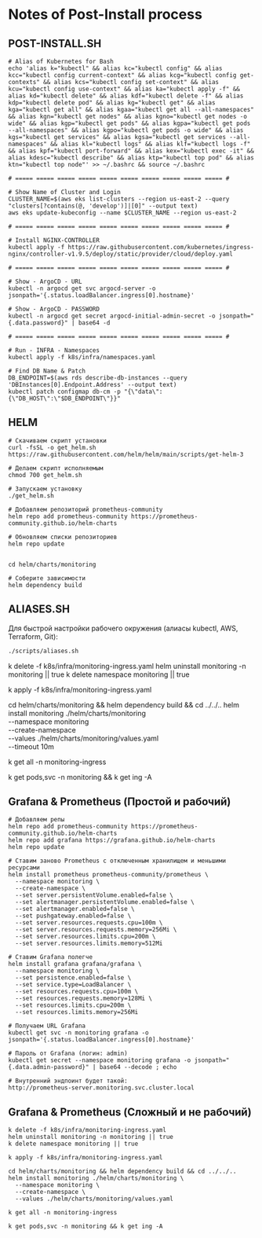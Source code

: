 # Notes of Post-Install process

## POST-INSTALL.SH

```shell
# Alias of Kubernetes for Bash
echo 'alias k="kubectl" && alias kc="kubectl config" && alias kcc="kubectl config current-context" && alias kcg="kubectl config get-contexts" && alias kcs="kubectl config set-context" && alias kcu="kubectl config use-context" && alias ka="kubectl apply -f" && alias kd="kubectl delete" && alias kdf="kubectl delete -f" && alias kdp="kubectl delete pod" && alias kg="kubectl get" && alias kga="kubectl get all" && alias kgaa="kubectl get all --all-namespaces" && alias kgn="kubectl get nodes" && alias kgno="kubectl get nodes -o wide" && alias kgp="kubectl get pods" && alias kgpa="kubectl get pods --all-namespaces" && alias kgpo="kubectl get pods -o wide" && alias kgs="kubectl get services" && alias kgsa="kubectl get services --all-namespaces" && alias kl="kubectl logs" && alias klf="kubectl logs -f" && alias kpf="kubectl port-forward" && alias kex="kubectl exec -it" && alias kdesc="kubectl describe" && alias ktp="kubectl top pod" && alias ktn="kubectl top node"' >> ~/.bashrc && source ~/.bashrc

# ===== ===== ===== ===== ===== ===== ===== ===== ===== ===== #

# Show Name of Cluster and Login
CLUSTER_NAME=$(aws eks list-clusters --region us-east-2 --query "clusters[?contains(@, 'develop')]|[0]" --output text)
aws eks update-kubeconfig --name $CLUSTER_NAME --region us-east-2

# ===== ===== ===== ===== ===== ===== ===== ===== ===== ===== #

# Install NGINX-CONTROLLER
kubectl apply -f https://raw.githubusercontent.com/kubernetes/ingress-nginx/controller-v1.9.5/deploy/static/provider/cloud/deploy.yaml

# ===== ===== ===== ===== ===== ===== ===== ===== ===== ===== #

# Show - ArgoCD - URL
kubectl -n argocd get svc argocd-server -o jsonpath='{.status.loadBalancer.ingress[0].hostname}'

# Show - ArgoCD - PASSWORD
kubectl -n argocd get secret argocd-initial-admin-secret -o jsonpath="{.data.password}" | base64 -d

# ===== ===== ===== ===== ===== ===== ===== ===== ===== ===== #

# Run - INFRA - Namespaces
kubectl apply -f k8s/infra/namespaces.yaml

# Find DB Name & Patch 
DB_ENDPOINT=$(aws rds describe-db-instances --query 'DBInstances[0].Endpoint.Address' --output text)
kubectl patch configmap db-cm -p "{\"data\":{\"DB_HOST\":\"$DB_ENDPOINT\"}}"

```

## HELM

```shell
# Скачиваем скрипт установки
curl -fsSL -o get_helm.sh https://raw.githubusercontent.com/helm/helm/main/scripts/get-helm-3

# Делаем скрипт исполняемым
chmod 700 get_helm.sh

# Запускаем установку
./get_helm.sh

# Добавляем репозиторий prometheus-community
helm repo add prometheus-community https://prometheus-community.github.io/helm-charts

# Обновляем списки репозиториев
helm repo update


cd helm/charts/monitoring

# Соберите зависимости
helm dependency build

```

## ALIASES.SH

Для быстрой настройки рабочего окружения (алиасы kubectl, AWS, Terraform, Git):

```bash
./scripts/aliases.sh
```

k delete -f k8s/infra/monitoring-ingress.yaml
helm uninstall monitoring -n monitoring || true
k delete namespace monitoring || true

k apply -f k8s/infra/monitoring-ingress.yaml

cd helm/charts/monitoring && helm dependency build && cd ../../..
helm install monitoring ./helm/charts/monitoring \
  --namespace monitoring \
  --create-namespace \
  --values ./helm/charts/monitoring/values.yaml \
  --timeout 10m

k get all -n monitoring-ingress

k get pods,svc -n monitoring && k get ing -A



## Grafana & Prometheus (Простой и рабочий)

```shell
# Добавляем репы
helm repo add prometheus-community https://prometheus-community.github.io/helm-charts
helm repo add grafana https://grafana.github.io/helm-charts
helm repo update

# Ставим заново Prometheus с отключенным хранилищем и меньшими ресурсами
helm install prometheus prometheus-community/prometheus \
  --namespace monitoring \
  --create-namespace \
  --set server.persistentVolume.enabled=false \
  --set alertmanager.persistentVolume.enabled=false \
  --set alertmanager.enabled=false \
  --set pushgateway.enabled=false \
  --set server.resources.requests.cpu=100m \
  --set server.resources.requests.memory=256Mi \
  --set server.resources.limits.cpu=200m \
  --set server.resources.limits.memory=512Mi
  
# Ставим Grafana полегче
helm install grafana grafana/grafana \
  --namespace monitoring \
  --set persistence.enabled=false \
  --set service.type=LoadBalancer \
  --set resources.requests.cpu=100m \
  --set resources.requests.memory=128Mi \
  --set resources.limits.cpu=200m \
  --set resources.limits.memory=256Mi
  
# Получаем URL Grafana
kubectl get svc -n monitoring grafana -o jsonpath='{.status.loadBalancer.ingress[0].hostname}'  

# Пароль от Grafana (логин: admin)
kubectl get secret --namespace monitoring grafana -o jsonpath="{.data.admin-password}" | base64 --decode ; echo

# Внутренний эндпоинт будет такой:
http://prometheus-server.monitoring.svc.cluster.local
```

## Grafana & Prometheus (Сложный и не рабочий)

```
k delete -f k8s/infra/monitoring-ingress.yaml
helm uninstall monitoring -n monitoring || true
k delete namespace monitoring || true

k apply -f k8s/infra/monitoring-ingress.yaml

cd helm/charts/monitoring && helm dependency build && cd ../../..
helm install monitoring ./helm/charts/monitoring \
  --namespace monitoring \
  --create-namespace \
  --values ./helm/charts/monitoring/values.yaml

k get all -n monitoring-ingress

k get pods,svc -n monitoring && k get ing -A
```
